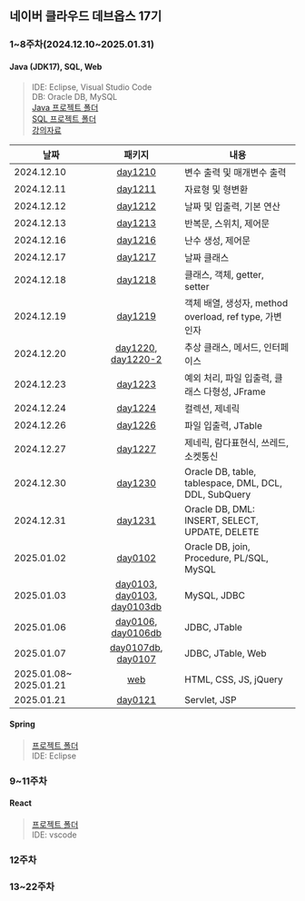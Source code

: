 ## 네이버 클라우드 데브옵스 17기

### 1&#126;8주차(2024.12.10&#126;2025.01.31)
#### **Java (JDK17), SQL, Web**  
> IDE: Eclipse, Visual Studio Code  
> DB: Oracle DB, MySQL  
> [Java 프로젝트 폴더](./java/workspace/classProject/)  
> [SQL 프로젝트 폴더](./sql/)  
> [강의자료](./강의자료/)

|날짜|패키지|내용|
|---|:---:|---|
|2024.12.10|[day1210](./java/workspace/classProject/day1210/)|변수 출력 및 매개변수 출력|
|2024.12.11|[day1211](./java/workspace/classProject/day1211/)|자료형 및 형변환|
|2024.12.12|[day1212](./java/workspace/classProject/day1212/)|날짜 및 입출력, 기본 연산|
|2024.12.13|[day1213](./java/workspace/classProject/day1213/)|반복문, 스위치, 제어문|
|2024.12.16|[day1216](./java/workspace/classProject/day1216/)|난수 생성, 제어문|
|2024.12.17|[day1217](./java/workspace/classProject/day1217/)|날짜 클래스|
|2024.12.18|[day1218](./java/workspace/classProject/day1218/)|클래스, 객체, getter, setter|
|2024.12.19|[day1219](./java/workspace/classProject/day1219/)|객체 배열, 생성자, method overload, ref type, 가변 인자|
|2024.12.20|[day1220](./java/workspace/classProject/day1220/), [day1220-2](./java/workspace/classProject/day1220_2/)|추상 클래스, 메서드, 인터페이스|
|2024.12.23|[day1223](./java/workspace/classProject/day1223/)|예외 처리, 파일 입출력, 클래스 다형성, JFrame|
|2024.12.24|[day1224](./java/workspace/classProject/day1224/)|컬렉션, 제네릭|
|2024.12.26|[day1226](./java/workspace/classProject/day1226/)|파일 입출력, JTable|
|2024.12.27|[day1227](./java/workspace/classProject/day1227/)|제네릭, 람다표현식, 쓰레드, 소켓통신|
|2024.12.30|[day1230](./sql/day1230/)|Oracle DB, table, tablespace, DML, DCL, DDL, SubQuery|
|2024.12.31|[day1231](./sql/day1231/)|Oracle DB, DML: INSERT, SELECT, UPDATE, DELETE|
|2025.01.02|[day0102](./sql/day0102/)|Oracle DB, join, Procedure, PL/SQL, MySQL|
|2025.01.03|[day0103](./sql/day0103/), [day0103](./java/workspace/classProject/day0103/), [day0103db](./java/workspace/classProject/day0103db/)|MySQL, JDBC|
|2025.01.06|[day0106](./java/workspace/classProject/day0106/), [day0106db](./java/workspace/classProject/day0106db/)|JDBC, JTable|
|2025.01.07|[day0107db](./java/workspace/classProject/day0107db/), [day0107](./web/day0107/)|JDBC, JTable, Web|
|2025.01.08&#126; 2025.01.21|[web](./web/)|HTML, CSS, JS, jQuery|
|2025.01.21|[day0121](./java/workspace/webProject/)|Servlet, JSP|


#### **Spring**  
> [프로젝트 폴더](./spring/)  
> IDE: Eclipse

### 9&#126;11주차
#### **React**  
> [프로젝트 폴더](./react/)  
> IDE: vscode

### 12주차

### 13&#126;22주차